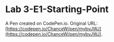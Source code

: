 # Lab 3-E1-Starting-Point

A Pen created on CodePen.io. Original URL: [https://codepen.io/ChanceW/pen/mybvJWJ](https://codepen.io/ChanceW/pen/mybvJWJ).

